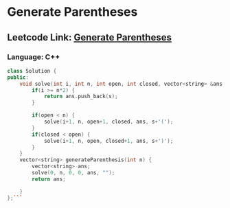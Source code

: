 # Generate Parentheses

## Leetcode Link: [Generate Parentheses](https://leetcode.com/problems/generate-parentheses/)
### Language: C++

```cpp
class Solution {
public:
    void solve(int i, int n, int open, int closed, vector<string> &ans, string s) {
        if(i >= n*2) {
            return ans.push_back(s);
        }

        if(open < n) {
            solve(i+1, n, open+1, closed, ans, s+'(');
        } 
        if(closed < open) {
            solve(i+1, n, open, closed+1, ans, s+')');
        }
    }
    vector<string> generateParenthesis(int n) {
        vector<string> ans;
        solve(0, n, 0, 0, ans, "");
        return ans;

    }
};```



